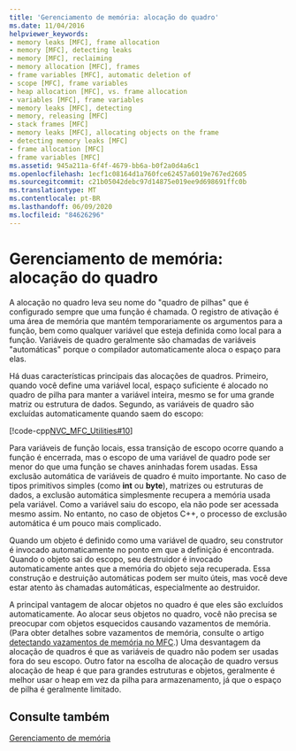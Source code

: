 ```yaml
---
title: 'Gerenciamento de memória: alocação do quadro'
ms.date: 11/04/2016
helpviewer_keywords:
- memory leaks [MFC], frame allocation
- memory [MFC], detecting leaks
- memory [MFC], reclaiming
- memory allocation [MFC], frames
- frame variables [MFC], automatic deletion of
- scope [MFC], frame variables
- heap allocation [MFC], vs. frame allocation
- variables [MFC], frame variables
- memory leaks [MFC], detecting
- memory, releasing [MFC]
- stack frames [MFC]
- memory leaks [MFC], allocating objects on the frame
- detecting memory leaks [MFC]
- frame allocation [MFC]
- frame variables [MFC]
ms.assetid: 945a211a-6f4f-4679-bb6a-b0f2a0d4a6c1
ms.openlocfilehash: 1ecf1c08164d1a760fce62457a6019e767ed2605
ms.sourcegitcommit: c21b05042debc97d14875e019ee9d698691ffc0b
ms.translationtype: MT
ms.contentlocale: pt-BR
ms.lasthandoff: 06/09/2020
ms.locfileid: "84626296"
---
```

# <a name="memory-management-frame-allocation"></a>Gerenciamento de memória: alocação do quadro

A alocação no quadro leva seu nome do "quadro de pilhas" que é configurado sempre que uma função é chamada. O registro de ativação é uma área de memória que mantém temporariamente os argumentos para a função, bem como qualquer variável que esteja definida como local para a função. Variáveis de quadro geralmente são chamadas de variáveis "automáticas" porque o compilador automaticamente aloca o espaço para elas.

Há duas características principais das alocações de quadros. Primeiro, quando você define uma variável local, espaço suficiente é alocado no quadro de pilha para manter a variável inteira, mesmo se for uma grande matriz ou estrutura de dados. Segundo, as variáveis de quadro são excluídas automaticamente quando saem do escopo:

[!code-cpp[NVC_MFC_Utilities#10](codesnippet/cpp/memory-management-frame-allocation_1.cpp)]

Para variáveis de função locais, essa transição de escopo ocorre quando a função é encerrada, mas o escopo de uma variável de quadro pode ser menor do que uma função se chaves aninhadas forem usadas. Essa exclusão automática de variáveis de quadro é muito importante. No caso de tipos primitivos simples (como **int** ou **byte**), matrizes ou estruturas de dados, a exclusão automática simplesmente recupera a memória usada pela variável. Como a variável saiu do escopo, ela não pode ser acessada mesmo assim. No entanto, no caso de objetos C++, o processo de exclusão automática é um pouco mais complicado.

Quando um objeto é definido como uma variável de quadro, seu construtor é invocado automaticamente no ponto em que a definição é encontrada. Quando o objeto sai do escopo, seu destruidor é invocado automaticamente antes que a memória do objeto seja recuperada. Essa construção e destruição automáticas podem ser muito úteis, mas você deve estar atento às chamadas automáticas, especialmente ao destruidor.

A principal vantagem de alocar objetos no quadro é que eles são excluídos automaticamente. Ao alocar seus objetos no quadro, você não precisa se preocupar com objetos esquecidos causando vazamentos de memória. (Para obter detalhes sobre vazamentos de memória, consulte o artigo [detectando vazamentos de memória no MFC](/previous-versions/visualstudio/visual-studio-2010/c99kz476(v=vs.100)).) Uma desvantagem da alocação de quadros é que as variáveis de quadro não podem ser usadas fora do seu escopo. Outro fator na escolha de alocação de quadro versus alocação de heap é que para grandes estruturas e objetos, geralmente é melhor usar o heap em vez da pilha para armazenamento, já que o espaço de pilha é geralmente limitado.

## <a name="see-also"></a>Consulte também

[Gerenciamento de memória](memory-management.md)
